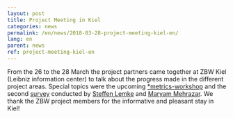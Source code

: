 ```yaml
---
layout: post
title: Project Meeting in Kiel
categories: news
permalink: /en/news/2018-03-28-project-meeting-kiel-en/
lang: en
parent: news
ref: project-meeting-kiel-en
---  
```


From the 26 to the 28 March the project partners came together at ZBW Kiel (Leibniz information center) to talk about the progress made in the different project areas. Special topics were the upcoming [*metrics-workshop](https://metrics-project.net/en/events/workshop2018/) and the second [survey](https://tigereye.informatik.uni-kiel.de/limesurvey/index.php/357739?lang=en) conducted by [Steffen Lemke](https://metrics-project.net/en/uber_uns/team/) and [Maryam Mehrazar](https://metrics-project.net/en/uber_uns/team/). 
We thank the ZBW project members for the informative and pleasant stay in Kiel!
